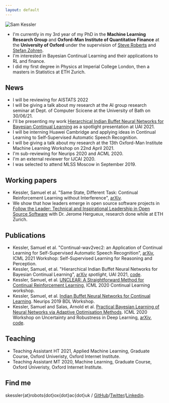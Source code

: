 ```yaml
---
layout: default
---
```


![Sam Kessler](https://raw.github.com/skezle/skezle.github.io/master/_assets/me.png "me")

* I'm currently in my 3rd year of my PhD in the **Machine Learning Research Group** and 
**Oxford-Man Institute of Quantitative Finance** at the **University of Oxford** under
 the supervision of [Steve Roberts](https://www.robots.ox.ac.uk/~sjrob/) and 
 [Stefan Zohren](http://www.oxford-man.ox.ac.uk/node/2430). 
* I'm interested in Bayesian Continual Learning and their
applications to RL and finance. 
* I did my first degree in Physics at Imperial College London, then a masters in 
Statistics at ETH Zurich.

## News
* I will be reviewing for AISTATS 2022
* I will be giving a talk about my research at the AI group research seminar at Dept. of Computer Scicene at the University of Bath on 30/06/21.
* I'll be presenting my work [Hierarchical Indian Buffet Neural Networks for Bayesian Continual Learning](https://arxiv.org/abs/1912.02290) as a spotlight presentation at UAI 2021.
* I will be interning Huawei Cambridge and applying ideas in Continual Learning to Self-Supervised Automatic Speech Recognition.
* I will be giving a talk about my research at the 13th Oxford-Man Institute Machine Learning Workshop on 22nd April 2021.
* I'm sub-reviewing for Neurips 2020 and ACML 2020.
* I'm an external reviewer for IJCAI 2020.
* I was selected to attend MLSS Moscow in September 2019.

## Working papers
* Kessler, Samuel et al. "Same State, Different Task: Continual Reinforcement Learning without Interference", [arXiv](https://arxiv.org/abs/2106.02940).
* We show that how leaders emerge in open source software projects in [Follow the Leader: Technical and Inspirational Leadership in Open Source Software](https://www.research-collection.ethz.ch/bitstream/handle/20.500.11850/463810/1/CLE_WP_2021_01.pdf) with Dr. Jerome Hergueux, research done while at ETH Zurich.

## Publications
* Kessler, Samuel et al. "Continual-wav2vec2: an Application of Continual Learning for Self-Supervised Automatic Speech Recognition", [arXiv](https://arxiv.org/abs/2107.13530), ICML 2021 Workshop: Self-Supervised Learning for Reasoning and Perception.
* Kessler, Samuel, et al. "Hierarchical Indian Buffet Neural Networks for Bayesian Continual Learning", [arXiv](https://arxiv.org/abs/1912.02290) *spotlight*, UAI 2021, [code](https://github.com/skezle/IBP_BNN).
* Kessler, Samuel, et al. [UNCLEAR: A Straightforward Method for Continual Reinforcement Learning](https://drive.google.com/file/d/1GMTWC0C6jMTwtqZxoyq6a-VDxkrDCIHm/view), ICML 2020 Continual Learning workshop.
* Kessler, Samuel, et al. [Indian Buffet Neural Networks for Continual Learning](http://bayesiandeeplearning.org/2019/papers/63.pdf). Neurips 2019 BDL Workshop.
* Kessler, Samuel and Salas, Arnold et al. [Practical Bayesian Learning of Neural Networks via Adaptive Optimisation Methods](https://arxiv.org/abs/1811.03679). ICML 2020 Workshop on Uncertainty and Robustness in Deep Learning, [arXiv](https://arxiv.org/abs/1811.03679), [code](https://github.com/skezle/BADAM).

## Teaching
*  Teaching Assistant HT 2021, Applied Machine Learning, Graduate Course, Oxford Univeristy, Oxford Internet Institute.
*  Teaching Assistant MT 2020, Machine Learning, Graduate Course, Oxford Univeristy, Oxford Internet Institute. 

## Find me
skessler{at}robots{dot}ox{dot}ac{dot}uk / [GitHub](http://github.com/skezle)/[Twitter](http://twitter.com/SamKezz)/[Linkedin](https://uk.linkedin.com/pub/samuel-kessler/39/aa2/79).

